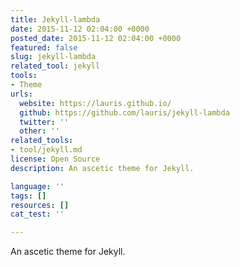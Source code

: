 ```yaml
---
title: Jekyll-lambda
date: 2015-11-12 02:04:00 +0000
posted_date: 2015-11-12 02:04:00 +0000
featured: false
slug: jekyll-lambda
related_tool: jekyll
tools:
- Theme
urls:
  website: https://lauris.github.io/
  github: https://github.com/lauris/jekyll-lambda
  twitter: ''
  other: ''
related_tools:
- tool/jekyll.md
license: Open Source
description: An ascetic theme for Jekyll.

language: ''
tags: []
resources: []
cat_test: ''

---
```

An ascetic theme for Jekyll.





